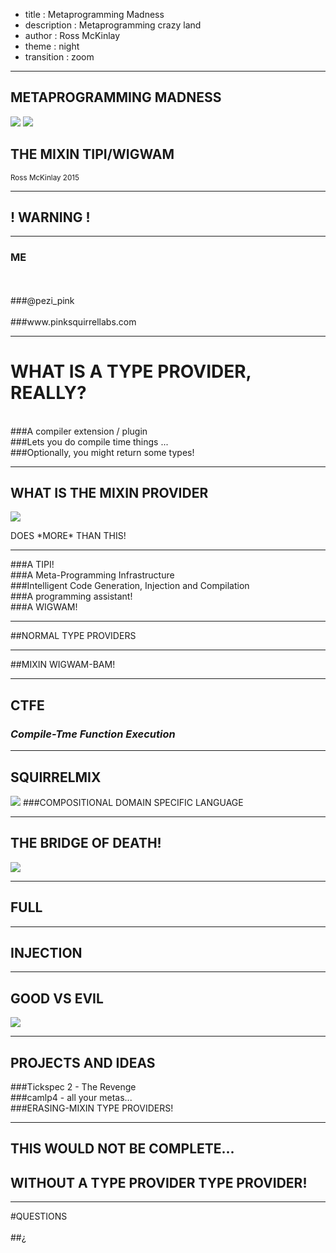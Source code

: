 ﻿- title : Metaprogramming Madness
- description : Metaprogramming crazy land
- author : Ross McKinlay
- theme : night
- transition : zoom

***

## METAPROGRAMMING MADNESS

![](images/madness.jpg)
![](images/wigwam.jpg)

## THE MIXIN TIPI/WIGWAM

<small>Ross McKinlay 2015</small>

***
## ! WARNING !

***            
### ME
<br/>
<br/>
###@pezi_pink
<br/>
<br/>
###www.pinksquirrellabs.com


***
# WHAT IS A TYPE PROVIDER, REALLY?
<br/>
<div class="fragment">
###A compiler extension / plugin
</div>
<div class="fragment">
###Lets you do compile time things ...
</div>
<div class="fragment">
###Optionally, you might return some types!
</div>


***

## WHAT IS THE MIXIN PROVIDER 
![](images/PRIME.jpg)
<div class="fragment">
DOES *MORE* THAN THIS!
</div>

***
<div class="fragment">
###A TIPI!
</div>
<div class="fragment">
###A Meta-Programming Infrastructure
</div>
<div class="fragment">
###Intelligent Code Generation, Injection and Compilation
</div>
<div class="fragment">
###A programming assistant!
</div>
<div class="fragment">
###A WIGWAM!
</div>
     
***

##NORMAL TYPE PROVIDERS


***

##MIXIN WIGWAM-BAM!


***
                 

## CTFE 
### *Compile-Tme Function Execution*

***
     
## SQUIRRELMIX
![](images/squirrelmix.jpg)
###COMPOSITIONAL DOMAIN SPECIFIC LANGUAGE
***

## THE BRIDGE OF DEATH!
![](images/death.jpg)

***

## FULL

***

## INJECTION

***

## GOOD VS EVIL  
![](images/super.jpg)

***


## PROJECTS AND IDEAS
<div class="fragment">
###Tickspec 2 - The Revenge
</div>
<div class="fragment">
###camlp4 - all your metas...
</div>
<div class="fragment">
###ERASING-MIXIN TYPE PROVIDERS!
</div>
      
***



## THIS WOULD NOT BE COMPLETE...

## WITHOUT A TYPE PROVIDER TYPE PROVIDER!

***
#QUESTIONS
<br/>
<br/>
##¿


